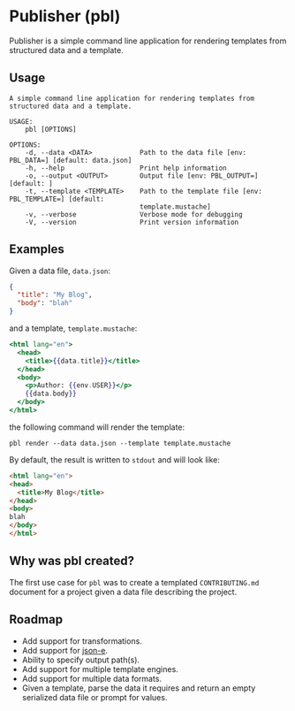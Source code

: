 # Publisher (pbl)

Publisher is a simple command line application for rendering templates from structured data
and a template.

## Usage

```
A simple command line application for rendering templates from structured data and a template.

USAGE:
    pbl [OPTIONS]

OPTIONS:
    -d, --data <DATA>            Path to the data file [env: PBL_DATA=] [default: data.json]
    -h, --help                   Print help information
    -o, --output <OUTPUT>        Output file [env: PBL_OUTPUT=] [default: ]
    -t, --template <TEMPLATE>    Path to the template file [env: PBL_TEMPLATE=] [default:
                                 template.mustache]
    -v, --verbose                Verbose mode for debugging
    -V, --version                Print version information
```

## Examples

Given a data file, `data.json`:
```json
{
  "title": "My Blog",
  "body": "blah"
}
```

and a template, `template.mustache`:
```mustache
<html lang="en">
  <head>
    <title>{{data.title}}</title>
  </head>
  <body>
    <p>Author: {{env.USER}}</p>
    {{data.body}}
  </body>
</html>
```

the following command will render the template:
```shell
pbl render --data data.json --template template.mustache
```

By default, the result is written to `stdout` and will look like:
```html
<html lang="en">
<head>
  <title>My Blog</title>
</head>
<body>
blah
</body>
</html>
```


## Why was pbl created?

The first use case for `pbl` was to create a templated `CONTRIBUTING.md` 
document for a project given a data file describing the project.

## Roadmap

* Add support for transformations.
* Add support for [json-e](https://json-e.js.org/).
* Ability to specify output path(s).
* Add support for multiple template engines.
* Add support for multiple data formats.
* Given a template, parse the data it requires and return an empty 
  serialized data file or prompt for values. 
